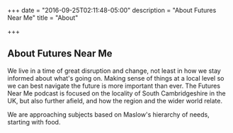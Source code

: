 +++
date = "2016-09-25T02:11:48-05:00"
description = "About Futures Near Me"
title = "About"

+++

## About Futures Near Me


We live in a time of great disruption and change, not least in how we stay informed about what's going on. Making sense of things at a local level so we can best navigate the future is more important than ever. The Futures Near Me podcast is focused on the locality of South Cambridgeshire in the UK, but also further afield, and how the region and the wider world relate.


We are approaching subjects based on Maslow's hierarchy of needs, starting with food.
